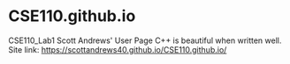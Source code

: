 # CSE110.github.io
CSE110_Lab1
Scott Andrews' User Page
C++ is beautiful when written well.
Site link: https://scottandrews40.github.io/CSE110.github.io/